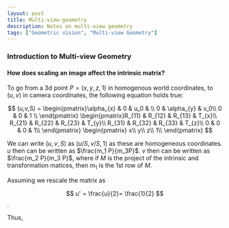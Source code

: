 ```yaml
---
layout: post
title: Multi-view-geometry
description: Notes on multi-view geometry
tags: ["Geometric vision", "Multi-view Geometry"]
---
```


### Introduction to Multi-view Geometry

#### How does scaling an image affect the intrinsic matrix? 

To go from a 3d point $P=(x,y,z,1)$ in homogenous world coordinates, to $(u,v)$ in camera coordinates, the following equation holds true:

$$
(u,v,S) = \begin{pmatrix}\alpha_{x} & 0 & u_0 & \\
0 & \alpha_{y} & v_0\\
0 & 0 & 1 \\
\end{pmatrix}
\begin{pmatrix}R_{11} & R_{12} & R_{13} & T_{x}\\
R_{21} & R_{22} & R_{23} & T_{y}\\
R_{31} & R_{32} & R_{33} & T_{z}\\
0 & 0 & 0 & 1\\
\end{pmatrix}
\begin{pmatrix}
x\\  
y\\  
z\\ 
1\\
\end{pmatrix}
$$

We can write $(u,v,S)$ as $(u/S,v/S,1)$ as these are homogeneous coordinates. $u$ then can be written as $\frac{m_1 P}{m_3P}$. $v$ then can be written as $\frac{m_2 P}{m_3 P}$, where if $M$ is the project of the intrinsic and transformation matices, then $m_1$ is the 1st row of $M$.

Assuming we rescale the matrix as

$$
u' = \frac{u}{2}= \frac{1}{2} 
$$.

Thus, 
